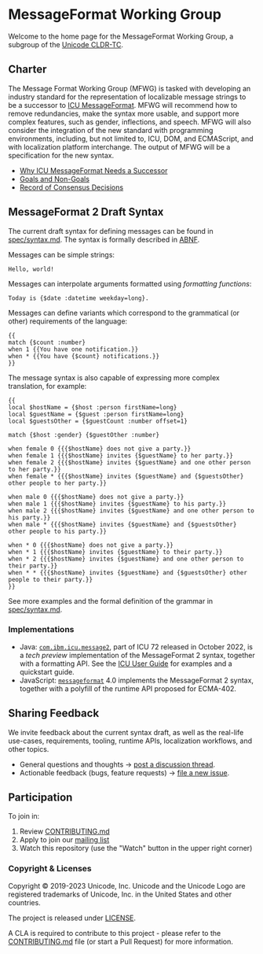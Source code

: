 # MessageFormat Working Group

Welcome to the home page for the MessageFormat Working Group, a subgroup of the [Unicode CLDR-TC](https://cldr.unicode.org).

## Charter

The Message Format Working Group (MFWG) is tasked with developing an industry standard for the representation of localizable message strings to be a successor to [ICU MessageFormat](https://unicode-org.github.io/icu/userguide/format_parse/messages/). MFWG will recommend how to remove redundancies, make the syntax more usable, and support more complex features, such as gender, inflections, and speech. MFWG will also consider the integration of the new standard with programming environments, including, but not limited to, ICU, DOM, and ECMAScript, and with localization platform interchange. The output of MFWG will be a specification for the new syntax.

- [Why ICU MessageFormat Needs a Successor](docs/why_mf_next.md)
- [Goals and Non-Goals](docs/goals.md)
- [Record of Consensus Decisions](docs/consensus_decisions.md)

## MessageFormat 2 Draft Syntax

The current draft syntax for defining messages can be found in [spec/syntax.md](./spec/syntax.md).
The syntax is formally described in [ABNF](spec/message.abnf).

Messages can be simple strings:

    Hello, world!

Messages can interpolate arguments formatted using _formatting functions_:

    Today is {$date :datetime weekday=long}.

Messages can define variants which correspond to the grammatical (or other) requirements of the language:

    {{
    match {$count :number}
    when 1 {{You have one notification.}}
    when * {{You have {$count} notifications.}}
    }}

The message syntax is also capable of expressing more complex translation, for example:

    {{
    local $hostName = {$host :person firstName=long}
    local $guestName = {$guest :person firstName=long}
    local $guestsOther = {$guestCount :number offset=1}

    match {$host :gender} {$guestOther :number}

    when female 0 {{{$hostName} does not give a party.}}
    when female 1 {{{$hostName} invites {$guestName} to her party.}}
    when female 2 {{{$hostName} invites {$guestName} and one other person to her party.}}
    when female * {{{$hostName} invites {$guestName} and {$guestsOther} other people to her party.}}

    when male 0 {{{$hostName} does not give a party.}}
    when male 1 {{{$hostName} invites {$guestName} to his party.}}
    when male 2 {{{$hostName} invites {$guestName} and one other person to his party.}}
    when male * {{{$hostName} invites {$guestName} and {$guestsOther} other people to his party.}}

    when * 0 {{{$hostName} does not give a party.}}
    when * 1 {{{$hostName} invites {$guestName} to their party.}}
    when * 2 {{{$hostName} invites {$guestName} and one other person to their party.}}
    when * * {{{$hostName} invites {$guestName} and {$guestsOther} other people to their party.}}
    }}

See more examples and the formal definition of the grammar in [spec/syntax.md](./spec/syntax.md).

### Implementations

- Java: [`com.ibm.icu.message2`](https://unicode-org.github.io/icu-docs/apidoc/dev/icu4j/index.html?com/ibm/icu/message2/package-summary.html), part of ICU 72 released in October 2022, is a _tech preview_ implementation of the MessageFormat 2 syntax, together with a formatting API. See the [ICU User Guide](https://unicode-org.github.io/icu/userguide/format_parse/messages/mf2.html) for examples and a quickstart guide.
- JavaScript: [`messageformat`](https://github.com/messageformat/messageformat/tree/master/packages/mf2-messageformat) 4.0 implements the MessageFormat 2 syntax, together with a polyfill of the runtime API proposed for ECMA-402.

## Sharing Feedback

We invite feedback about the current syntax draft, as well as the real-life use-cases, requirements, tooling, runtime APIs, localization workflows, and other topics.

- General questions and thoughts → [post a discussion thread](https://github.com/unicode-org/message-format-wg/discussions).
- Actionable feedback (bugs, feature requests) → [file a new issue](https://github.com/unicode-org/message-format-wg/issues).

## Participation

To join in:

1. Review [CONTRIBUTING.md](./CONTRIBUTING.md)
2. Apply to join our [mailing list](https://groups.google.com/a/chromium.org/forum/#!forum/message-format-wg)
3. Watch this repository (use the "Watch" button in the upper right corner)

### Copyright & Licenses

Copyright © 2019-2023 Unicode, Inc. Unicode and the Unicode Logo are registered trademarks of Unicode, Inc. in the United States and other countries.

The project is released under [LICENSE](./LICENSE).

A CLA is required to contribute to this project - please refer to the [CONTRIBUTING.md](./CONTRIBUTING.md) file (or start a Pull Request) for more information.
